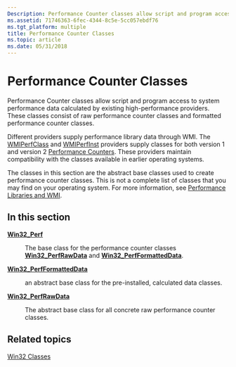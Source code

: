 ```yaml
---
Description: Performance Counter classes allow script and program access to system performance data calculated by existing high-performance providers.
ms.assetid: 71746363-6fec-4344-8c5e-5cc057ebdf76
ms.tgt_platform: multiple
title: Performance Counter Classes
ms.topic: article
ms.date: 05/31/2018
---
```


# Performance Counter Classes

Performance Counter classes allow script and program access to system performance data calculated by existing high-performance providers. These classes consist of raw performance counter classes and formatted performance counter classes.

Different providers supply performance library data through WMI. The [WMIPerfClass](https://msdn.microsoft.com/library/aa394546) and [WMIPerfInst](https://msdn.microsoft.com/library/aa394547) providers supply classes for both version 1 and version 2 [Performance Counters](https://msdn.microsoft.com/library/windows/desktop/aa373083). These providers maintain compatibility with the classes available in earlier operating systems.

The classes in this section are the abstract base classes used to create performance counter classes. This is not a complete list of classes that you may find on your operating system. For more information, see [Performance Libraries and WMI](https://msdn.microsoft.com/library/aa392740).

## In this section

<dl> <dt>

[**Win32\_Perf**](win32-perf.md)
</dt> <dd>

The base class for the performance counter classes [**Win32\_PerfRawData**](win32-perfrawdata.md) and [**Win32\_PerfFormattedData**](win32-perfformatteddata.md).

</dd> <dt>

[**Win32\_PerfFormattedData**](win32-perfformatteddata.md)
</dt> <dd>

an abstract base class for the pre-installed, calculated data classes.

</dd> <dt>

[**Win32\_PerfRawData**](win32-perfrawdata.md)
</dt> <dd>

The abstract base class for all concrete raw performance counter classes.

</dd> </dl>

## Related topics

<dl> <dt>

[Win32 Classes](win32-provider.md)
</dt> </dl>

 

 



